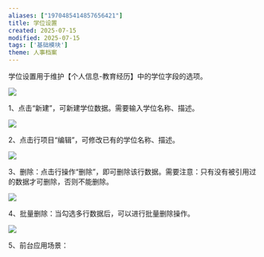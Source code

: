 ```yaml
---
aliases: ["1970485414857656421"]
title: 学位设置
created: 2025-07-15
modified: 2025-07-15
tags: ['基础模块']
theme: 人事档案
---
```


学位设置用于维护【个人信息-教育经历】中的学位字段的选项。

![](https://myhelpdoc.oss-cn-heyuan.aliyuncs.com/mdimages/f6146fe937c74c45ab540601957ed526.jpg)

1、点击“新建”，可新建学位数据。需要输入学位名称、描述。

![](https://myhelpdoc.oss-cn-heyuan.aliyuncs.com/mdimages/c8a84151c399af263605e0d18532efbc.jpg)

2、点击行项目“编辑”，可修改已有的学位名称、描述。

![](https://myhelpdoc.oss-cn-heyuan.aliyuncs.com/mdimages/037ef521173e0b86137bd4221af408a7.jpg)

3、删除：点击行操作“删除”，即可删除该行数据。需要注意：只有没有被引用过的数据才可删除，否则不能删除。

![](https://myhelpdoc.oss-cn-heyuan.aliyuncs.com/mdimages/655dff216eaf58102e13b55ccc3ef66b.jpg)

4、批量删除：当勾选多行数据后，可以进行批量删除操作。

![](https://myhelpdoc.oss-cn-heyuan.aliyuncs.com/mdimages/ab269c7250f02e5f4020a7dfbe006ee8.jpg)

5、前台应用场景：

